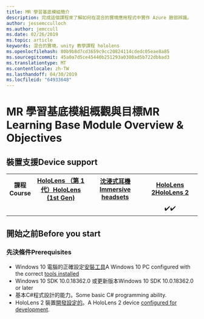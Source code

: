 ```yaml
---
title: MR 學習基底模組簡介
description: 完成這個課程來了解如何在混合的實境應用程式中實作 Azure 臉部辨識。
author: jessemcculloch
ms.author: jemccull
ms.date: 02/26/2019
ms.topic: article
keywords: 混合的實境，unity 教學課程 hololens
ms.openlocfilehash: 80b9b8d7cd3659c9cc20824114cdedc05eae8a85
ms.sourcegitcommit: 45a0a7d5ce45440b251293a0380ad5b722dbbad3
ms.translationtype: MT
ms.contentlocale: zh-TW
ms.lasthandoff: 04/30/2019
ms.locfileid: "64933648"
---
```

# <a name="mr-learning-base-module-overview--objectives"></a><span data-ttu-id="3465f-104">MR 學習基底模組概觀與目標</span><span class="sxs-lookup"><span data-stu-id="3465f-104">MR Learning Base Module Overview & Objectives</span></span>

## <a name="device-support"></a><span data-ttu-id="3465f-105">裝置支援</span><span class="sxs-lookup"><span data-stu-id="3465f-105">Device support</span></span>

<table>
<tr>
<th><span data-ttu-id="3465f-106">課程</span><span class="sxs-lookup"><span data-stu-id="3465f-106">Course</span></span></th><th style="width:150px"> <span data-ttu-id="3465f-107"><a href="hololens-hardware-details.md">HoloLens （第 1 代）</a></span><span class="sxs-lookup"><span data-stu-id="3465f-107"><a href="hololens-hardware-details.md">HoloLens (1st Gen)</a></span></span></th><th style="width:150px"> <span data-ttu-id="3465f-108"><a href="immersive-headset-hardware-details.md">沈浸式耳機</a></span><span class="sxs-lookup"><span data-stu-id="3465f-108"><a href="immersive-headset-hardware-details.md">Immersive headsets</a></span></span></th><th style="width:150px"> <span data-ttu-id="3465f-109"><a href="https://www.microsoft.com/en-us/hololens/hardware">HoloLens 2</a></span><span class="sxs-lookup"><span data-stu-id="3465f-109"><a href="https://www.microsoft.com/en-us/hololens/hardware">HoloLens 2</a></span></span></th>
</tr><tr>
<td></td><td style="text-align: center;"> </td><td style="text-align: center;"> </td><td style="text-align: center;"> <span data-ttu-id="3465f-110">✔️</span><span class="sxs-lookup"><span data-stu-id="3465f-110">✔️</span></span></td>
</tr>
</table>

## <a name="before-you-start"></a><span data-ttu-id="3465f-111">開始之前</span><span class="sxs-lookup"><span data-stu-id="3465f-111">Before you start</span></span>

### <a name="prerequisites"></a><span data-ttu-id="3465f-112">先決條件</span><span class="sxs-lookup"><span data-stu-id="3465f-112">Prerequisites</span></span>

* <span data-ttu-id="3465f-113">Windows 10 電腦的正確設定[安裝工具](install-the-tools.md)</span><span class="sxs-lookup"><span data-stu-id="3465f-113">A Windows 10 PC configured with the correct [tools installed](install-the-tools.md)</span></span>
* <span data-ttu-id="3465f-114">Windows 10 SDK 10.0.18362.0 或更新版本</span><span class="sxs-lookup"><span data-stu-id="3465f-114">Windows 10 SDK 10.0.18362.0 or later</span></span>
* <span data-ttu-id="3465f-115">基本C#程式設計的能力。</span><span class="sxs-lookup"><span data-stu-id="3465f-115">Some basic C# programming ability.</span></span>
* <span data-ttu-id="3465f-116">HoloLens 2 裝置[開發設定的](using-visual-studio.md#enabling-developer-mode)。</span><span class="sxs-lookup"><span data-stu-id="3465f-116">A HoloLens 2 device [configured for development](using-visual-studio.md#enabling-developer-mode).</span></span>
